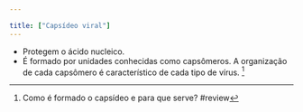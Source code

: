```yaml
---

title: ["Capsídeo viral"]
---
```


+ Protegem o ácido nucleico.
+ É formado por unidades conhecidas como capsômeros. A organização de cada capsômero é característico de cada tipo de vírus. [^519540]

[^519540]: Como é formado o capsídeo e para que serve?
#review 
